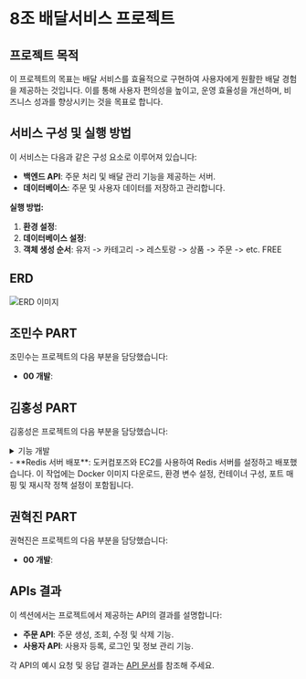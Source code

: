 # 8조 배달서비스 프로젝트

## 프로젝트 목적

이 프로젝트의 목표는 배달 서비스를 효율적으로 구현하여 사용자에게 원활한 배달 경험을 제공하는 것입니다. 이를 통해 사용자 편의성을 높이고, 운영 효율성을 개선하며, 비즈니스 성과를 향상시키는 것을 목표로 합니다.

## 서비스 구성 및 실행 방법

이 서비스는 다음과 같은 구성 요소로 이루어져 있습니다:
- **백엔드 API**: 주문 처리 및 배달 관리 기능을 제공하는 서버.
- **데이터베이스**: 주문 및 사용자 데이터를 저장하고 관리합니다.

**실행 방법:**
1. **환경 설정**: 
2. **데이터베이스 설정**:
3. **객체 생성 순서**: 유저 -> 카테고리 -> 레스토랑 -> 상품 -> 주문 -> etc. FREE


## ERD
![ERD 이미지](https://github.com/user-attachments/assets/004ca688-3bd6-433e-ac8d-5a66243db4c1)

## 조민수 PART

조민수는 프로젝트의 다음 부분을 담당했습니다:
- **00 개발**: 


## 김홍성 PART

김홍성은 프로젝트의 다음 부분을 담당했습니다:
<details>
<summary>기능 개발</summary>

- **카테고리**: 카테고리 생성, 리스트 조회, 수정 기능 구현.
- **레스토랑**: 레스토랑 등록, 정보 조회, 레스토랑 리스트 조회, 레스토랑 해당 상품 리스트 조회, 검색, 수정 및 삭제 기능 구현.
- **상품**: 상품 추가, 정보 조회, 수정 및 삭제 기능 구현.
- **공지사항**: 공지사항 작성, 조회, 수정 및 삭제 기능 구현.

</details>
- **Redis 서버 배포**: 도커컴포즈와 EC2를 사용하여 Redis 서버를 설정하고 배포했습니다. 이 작업에는 Docker 이미지 다운로드, 환경 변수 설정, 컨테이너 구성, 포트 매핑 및 재시작 정책 설정이 포함됩니다.


## 권혁진 PART

권혁진은 프로젝트의 다음 부분을 담당했습니다:
- **00 개발**: 

## APIs 결과

이 섹션에서는 프로젝트에서 제공하는 API의 결과를 설명합니다:
- **주문 API**: 주문 생성, 조회, 수정 및 삭제 기능.
- **사용자 API**: 사용자 등록, 로그인 및 정보 관리 기능.

각 API의 예시 요청 및 응답 결과는 [API 문서](https://혁수님작성하신.포스트맨uri.링크)를 참조해 주세요.
